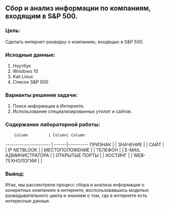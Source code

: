 ## Сбор и анализ информации по компаниям, входящим в S&P 500.
### Цель:
Сделать интернет-разведку о компаниях, входящих в S&P 500.
### Исходные данные:
1. Ноутбук
2. Windows 10
3. Kali Linux
4. Список S&P 500
### Варианты решения задачи:
1. Поиск информации в Интернете.
2. Использование специализированных утилит и сайтов.
### Содержание лабораторной работы:
        Column         | Column| Column
---------------------- | ------|----------
ПРИЗНАК                |       |
ЗНАЧЕНИЕ               |       |
САЙТ                   |       | 
IP NETBLOOK            |       | 
МЕСТОПОЛОЖЕНИЕ         |       | 
ТЕЛЕФОН                |       | 
E-MAIL АДМИНИСТРАТОРА  |       | 
ОТКРЫТЫЕ ПОРТЫ         |       | 
ХОСТИНГ                |       | 
WEB-ТЕХНОЛОГИИ         |       | 
### Вывод:
Итак, мы рассмотрели процесс сбора и анализа информации о конкретных компаниях в интернете, воспользовавшись моделью разведывательного цикла и знанием о том, где в интернете есть интересные данные.
